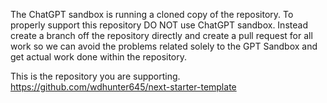 The ChatGPT sandbox is running a cloned copy of the repository. 
To properly support this repository DO NOT use ChatGPT sandbox. 
Instead create a branch off the repository directly and create a pull request for all work so we can avoid the problems related solely to the GPT Sandbox and get actual work done within the repository.

This is the repository you are supporting. https://github.com/wdhunter645/next-starter-template
